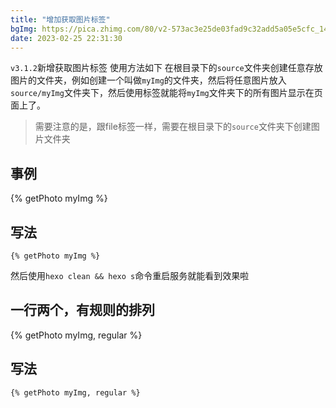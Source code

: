 ```yaml
---
title: "增加获取图片标签"
bgImg: https://pica.zhimg.com/80/v2-573ac3e25de03fad9c32add5a05e5cfc_1440w.webp
date: 2023-02-25 22:31:30
---
```


`v3.1.2`新增获取图片标签
使用方法如下
在根目录下的`source`文件夹创建任意存放图片的文件夹，例如创建一个叫做`myImg`的文件夹，然后将任意图片放入`source/myImg`文件夹下，然后使用标签就能将`myImg`文件夹下的所有图片显示在页面上了。
> 需要注意的是，跟file标签一样，需要在根目录下的`source`文件夹下创建图片文件夹
## 事例
{% getPhoto myImg %}
## 写法
```
{% getPhoto myImg %}
```
然后使用`hexo clean && hexo s`命令重启服务就能看到效果啦
## 一行两个，有规则的排列
{% getPhoto myImg, regular %}
## 写法
```
{% getPhoto myImg, regular %}
```
